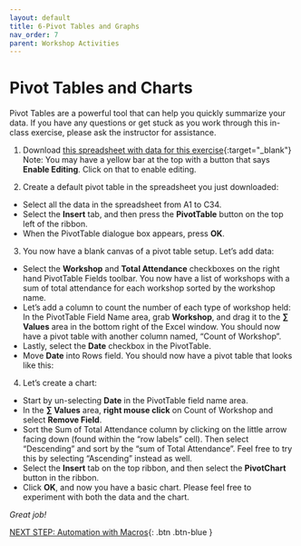 ```yaml
---
layout: default
title: 6-Pivot Tables and Graphs
nav_order: 7
parent: Workshop Activities
---
```

# Pivot Tables and Charts
Pivot Tables are a powerful tool that can help you quickly summarize your data. If you have any questions or get stuck as you work through this in-class exercise, please ask the instructor for assistance. 

1. Download [this spreadsheet with data for this exercise](https://bit.ly/dsc-pivot-table){:target="_blank"} Note: You may have a yellow bar at the top with a button that says **Enable Editing**. Click on that to enable editing.

2. Create a default pivot table in the spreadsheet you just downloaded:
  - Select all the data in the spreadsheet from A1 to C34.
  - Select the **Insert** tab, and then press the **PivotTable** button on the top left of the ribbon.
  - When the PivotTable dialogue box appears, press **OK**.

3. You now have a blank canvas of a pivot table setup. Let’s add data:
  - Select the **Workshop** and **Total Attendance** checkboxes on the right hand PivotTable Fields toolbar. You now have a list of workshops with a sum of total attendance for each workshop sorted by the workshop name.
  - Let’s add a column to count the number of each type of workshop held: In the PivotTable Field Name area, grab **Workshop**, and drag it to the **∑ Values** area in the bottom right of the Excel window. You should now have a pivot table with another column named, “Count of Workshop”.
  - Lastly, select the **Date** checkbox in the PivotTable. 
  - Move **Date** into Rows field. You should now have a pivot table that looks like this:

4. Let’s create a chart:
  - Start by un-selecting **Date** in the PivotTable field name area.
  - In the **∑ Values** area, **right mouse click** on Count of Workshop and select **Remove Field**.
  - Sort the Sum of Total Attendance column by clicking on the little arrow facing down (found within the “row labels” cell). Then select “Descending” and sort by the “sum of Total Attendance”. Feel free to try this by selecting “Ascending” instead as well. 
  - Select the **Insert** tab on the top ribbon, and then select the **PivotChart** button in the ribbon. 
  - Click **OK**, and now you have a basic chart. Please feel free to experiment with both the data and the chart.

_Great job!_

[NEXT STEP: Automation with Macros](automation-macros.html){: .btn .btn-blue }
